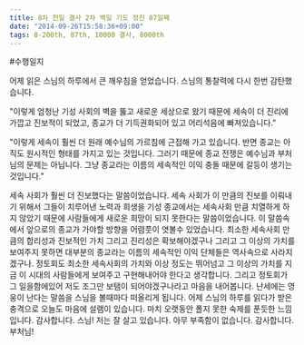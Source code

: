 ```yaml
---
title: 8차 천일 결사 2차 백일 기도 정진 87일째
date: "2014-09-26T15:58:36+09:00"
tags: 8-200th, 87th, 10000 결사, 8000th
---
```


#수행일지

어제 읽은 스님의 하루에서 큰 깨우침을 얻었습니다. 스님의 통찰력에 다시 한번 감탄했습니다. 

"이렇게 엄청난 기성 사회의 벽을 뚫고 새로운 세상으로 왔기 때문에 세속이 더 진리에 가깝고 진보적이 되었고, 종교가 더 기득권화되어 있고 어리석음에 빠져있습니다."

"이렇게 세속이 훨씬 더 원래 예수님의 가르침에 근접해 가고 있습니다. 반면 종교는 아직도 원시적인 형태를 가지고 있는 것입니다. 그러기 때문에 종교 전쟁은 예수님과 부처님의 문제는 아닙니다. 그냥 종교라는 이름의 세속적인 이익 충돌 때문에 갈등이 생기는 것입니다."

세속 사회가 훨씬 더 진보했다는 말씀이었습니다. 세속 사회가 이 만큼의 진보를 이뤄내기 위해서 그들이 치루어낸 노력과 희생을 기성 종교에서는 세속사회 만큼 치열하게 하지 않았기 때문에 사람들에게 새로운 희망이 되지 못한다는 말씀이었습니다. 이 말씀속에서 앞으로의 종교가 가야할 방향을 어렴풋이 엿볼수 있었습니다. 최소한 세속사회 만큼의 합리성과 진보적인 가치 그리고 진리성은 확보해야겠구나 그리고 그 이상의 가치를 보여주지 못하면 대부분의 종교라는 이름의 세속적인 이익 단체들은 역사속으로 사라지겠구나. 정토회도 최소한 세속사회의 가치와 이상 정도는 뛰어넘고 그 이상의 가치를 지금 이 시대의 사람들에게 보여주고 구현해내어야 한다고 생각합니다. 그리고 정토회가 그 일을함에있어 저도 조그만 보탬이 되어야겠구나라고 마음을 내어봅니다. 난세에는 영웅이 난다는 말씀을 스님을 볼때마다 떠올리게 됩니다. 어제 스님의 하루를 읽다가 받은 충격으로 오늘도 마음에 설램이 있습니다. 마치 오랫동안 폴지 못한 숙제를 푼듯한 느낌입니다. 감사합니다. 스님! 저는 잘 살고 있습니다. 아무 부족함이 없습니다. 감사합니다. 부처님!
